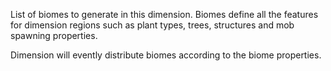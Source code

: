 List of biomes to generate in this dimension. Biomes define all the features for dimension regions such as plant types, trees, structures and mob spawning properties.

Dimension will evently distribute biomes according to the biome properties.